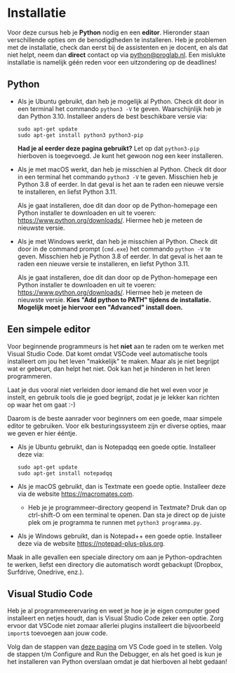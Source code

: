 # Installatie

Voor deze cursus heb je **Python** nodig en een **editor**. Hieronder staan verschillende opties om de benodigdheden te installeren. Heb je problemen met de installatie, check dan eerst bij de assistenten en je docent, en als dat niet helpt, neem dan **direct** contact op via <python@proglab.nl>. Een mislukte installatie is namelijk géén reden voor een uitzondering op de deadlines!

## Python

-   Als je Ubuntu gebruikt, dan heb je mogelijk al Python. Check dit door in een terminal het commando `python3 -V` te geven. Waarschijnlijk heb je dan Python 3.10. Installeer anders de best beschikbare versie via:

        sudo apt-get update
        sudo apt-get install python3 python3-pip

    **Had je al eerder deze pagina gebruikt?** Let op dat `python3-pip` hierboven is toegevoegd. Je kunt het gewoon nog een keer installeren.

-   Als je met macOS werkt, dan heb je misschien al Python. Check dit door in een terminal het commando `python3 -V` te geven. Misschien heb je Python 3.8 of eerder. In dat geval is het aan te raden een nieuwe versie te installeren, en liefst Python 3.11.

    Als je gaat installeren, doe dit dan door op de Python-homepage een Python installer te downloaden en uit te voeren: <https://www.python.org/downloads/>. Hiermee heb je meteen de nieuwste versie.

-   Als je met Windows werkt, dan heb je misschien al Python. Check dit door in de command prompt (`cmd.exe`) het commando `python -V` te geven. Misschien heb je Python 3.8 of eerder. In dat geval is het aan te raden een nieuwe versie te installeren, en liefst Python 3.11.

    Als je gaat installeren, doe dit dan door op de Python-homepage een Python installer te downloaden en uit te voeren: <https://www.python.org/downloads/>. Hiermee heb je meteen de nieuwste versie. **Kies "Add python to PATH" tijdens de installatie. Mogelijk moet je hiervoor een "Advanced" install doen.**

## Een simpele editor

Voor beginnende programmeurs is het **niet** aan te raden om te werken met Visual Studio Code. Dat komt omdat VSCode veel automatische tools installeert om jou het leven "makkelijk" te maken. Maar als je niet begrijpt wat er gebeurt, dan helpt het niet. Ook kan het je hinderen in het leren programmeren.

Laat je dus vooral niet verleiden door iemand die het wel even voor je instelt, en gebruik tools die je goed begrijpt, zodat je je lekker kan richten op waar het om gaat :-)

Daarom is de beste aanrader voor beginners om een goede, maar simpele editor te gebruiken. Voor elk besturingssysteem zijn er diverse opties, maar we geven er hier ééntje.

-   Als je Ubuntu gebruikt, dan is Notepadqq een goede optie. Installeer deze via:

        sudo apt-get update
        sudo apt-get install notepadqq

-   Als je macOS gebruikt, dan is Textmate een goede optie. Installeer deze via de website <https://macromates.com>.

    -   Heb je je programmeer-directory geopend in Textmate? Druk dan op ctrl-shift-O om een terminal te openen. Dan sta je direct op de juiste plek om je programma te runnen met `python3 programma.py`.

-   Als je Windows gebruikt, dan is Notepad++ een goede optie. Installeer deze via de website <https://notepad-plus-plus.org>.

Maak in alle gevallen een speciale directory om aan je Python-opdrachten te werken, liefst een directory die automatisch wordt gebackupt (Dropbox, Surfdrive, Onedrive, enz.). 

## Visual Studio Code

Heb je al programmeerervaring en weet je hoe je je eigen computer goed installeert en netjes houdt, dan is Visual Studio Code zeker een optie. Zorg ervoor dat VSCode niet zomaar allerlei plugins installeert die bijvoorbeeld `import`s toevoegen aan jouw code.

Volg dan de stappen van [deze pagina](https://code.visualstudio.com/docs/python/python-tutorial) om VS Code goed in te stellen. Volg de stappen t/m Configure and Run the Debugger, en als het goed is kun je het installeren van Python overslaan omdat je dat hierboven al hebt gedaan!
